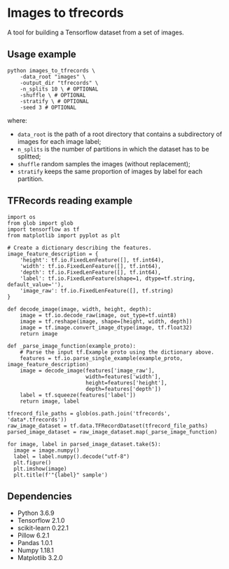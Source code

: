 # Images to tfrecords
A tool for building a Tensorflow dataset from a set of images.

## Usage example
```
python images_to_tfrecords \
    -data_root "images" \
    -output_dir "tfrecords" \
    -n_splits 10 \ # OPTIONAL
    -shuffle \ # OPTIONAL
    -stratify \ # OPTIONAL
    -seed 3 # OPTIONAL
```
where: 
- `data_root` is the path of a root directory 
that contains a subdirectory of images for each image label;
- `n_splits` is the number of partitions in which the dataset has to be splitted;
- `shuffle` random samples the images (without replacement);
- `stratify` keeps the same proportion of images by label for each partition.

## TFRecords reading example
```
import os
from glob import glob
import tensorflow as tf
from matplotlib import pyplot as plt

# Create a dictionary describing the features.
image_feature_description = {
    'height': tf.io.FixedLenFeature([], tf.int64),
    'width': tf.io.FixedLenFeature([], tf.int64),
    'depth': tf.io.FixedLenFeature([], tf.int64),
    'label': tf.io.FixedLenFeature(shape=1, dtype=tf.string, default_value=''),
    'image_raw': tf.io.FixedLenFeature([], tf.string)
}

def decode_image(image, width, height, depth):
    image = tf.io.decode_raw(image, out_type=tf.uint8)
    image = tf.reshape(image, shape=[height, width, depth])
    image = tf.image.convert_image_dtype(image, tf.float32)
    return image

def _parse_image_function(example_proto):
    # Parse the input tf.Example proto using the dictionary above.
    features = tf.io.parse_single_example(example_proto, image_feature_description)
    image = decode_image(features['image_raw'], 
                         width=features['width'], 
                         height=features['height'], 
                         depth=features['depth'])
    label = tf.squeeze(features['label'])
    return image, label

tfrecord_file_paths = glob(os.path.join('tfrecords', 'data*.tfrecords'))
raw_image_dataset = tf.data.TFRecordDataset(tfrecord_file_paths)
parsed_image_dataset = raw_image_dataset.map(_parse_image_function)

for image, label in parsed_image_dataset.take(5):
  image = image.numpy()
  label = label.numpy().decode("utf-8")
  plt.figure()
  plt.imshow(image)
  plt.title(f'"{label}" sample')
```

## Dependencies
- Python 3.6.9
- Tensorflow 2.1.0
- scikit-learn 0.22.1
- Pillow 6.2.1
- Pandas 1.0.1
- Numpy 1.18.1
- Matplotlib 3.2.0
